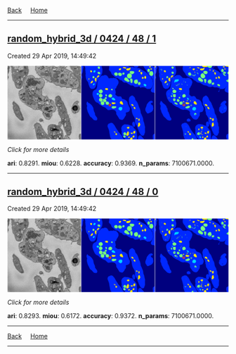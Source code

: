 
[Back](..)&nbsp;&nbsp;&nbsp;&nbsp;&nbsp;[Home](https://leapmanlab.github.io/snapshots)

---

<div class="summary"><a href="1"><h2>random_hybrid_3d / 0424 / 48 / 1</h2></a><p>Created 29 Apr 2019, 14:49:42
</p><a href="1"><img src="1/media/summary.png" align="center"></a><p>
<i>Click for more details</i>
</p></div>

**ari**: 0.8291. **miou**: 0.6228. **accuracy**: 0.9369. **n_params**: 7100671.0000. 

---

<div class="summary"><a href="0"><h2>random_hybrid_3d / 0424 / 48 / 0</h2></a><p>Created 29 Apr 2019, 14:49:42
</p><a href="0"><img src="0/media/summary.png" align="center"></a><p>
<i>Click for more details</i>
</p></div>

**ari**: 0.8293. **miou**: 0.6172. **accuracy**: 0.9372. **n_params**: 7100671.0000. 

---

[Back](..)&nbsp;&nbsp;&nbsp;&nbsp;&nbsp;[Home](https://leapmanlab.github.io/snapshots)

---